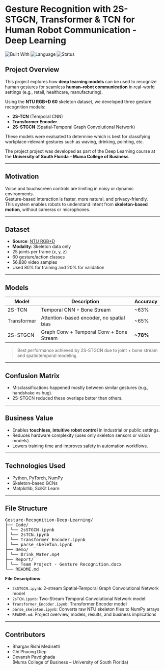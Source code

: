 # Gesture Recognition with 2S-STGCN, Transformer & TCN for Human Robot Communication - Deep Learning

![Built With](https://img.shields.io/badge/Built%20With-Python%20%7C%20PyTorch%20%7C%20Deep%20Learning-blue)
![Language](https://img.shields.io/badge/Language-Python-orange)
![Status](https://img.shields.io/badge/Status-Completed-brightgreen)


## Project Overview

This project explores how **deep learning models** can be used to recognize human gestures for seamless **human–robot communication** in real-world settings (e.g., retail, healthcare, manufacturing).

Using the **NTU RGB+D 60** skeleton dataset, we developed three gesture recognition models:
- **2S-TCN** (Temporal CNN)
- **Transformer Encoder**
- **2S-STGCN** (Spatial-Temporal Graph Convolutional Network)

These models were evaluated to determine which is best for classifying workplace-relevant gestures such as waving, drinking, pointing, etc.

The project project was developed as part of the Deep Learning course at the **University of South Florida – Muma College of Business**.

---

## Motivation

Voice and touchscreen controls are limiting in noisy or dynamic environments.  
Gesture-based interaction is faster, more natural, and privacy-friendly.  
This system enables robots to understand intent from **skeleton-based motion**, without cameras or microphones.

---

## Dataset

- **Source**: [NTU RGB+D](https://rose1.ntu.edu.sg/dataset/actionRecognition/)
- **Modality**: Skeleton data only
- 25 joints per frame (x, y, z)
- 60 gesture/action classes
- 56,880 video samples
- Used 80% for training and 20% for validation

---

## Models

| Model        | Description                                      | Accuracy  |
|--------------|--------------------------------------------------|-----------|
| 2S-TCN       | Temporal CNN + Bone Stream                       | ~63%      |
| Transformer  | Attention-based encoder, no spatial bias         | ~65%      |
| 2S-STGCN     | Graph Conv + Temporal Conv + Bone Stream         | **~78%**  |

> Best performance achieved by 2S-STGCN due to joint + bone stream and spatiotemporal modeling.

---

## Confusion Matrix

- Misclassifications happened mostly between similar gestures (e.g., handshake vs hug).
- 2S-STGCN reduced these overlaps better than others.

---

## Business Value

- Enables **touchless, intuitive robot control** in industrial or public settings.
- Reduces hardware complexity (uses only skeleton sensors or vision models).
- Lowers training time and improves safety in automation workflows.

---

## Technologies Used

- Python, PyTorch, NumPy
- Skeleton-based GCNs
- Matplotlib, SciKit Learn

---

## File Structure
<pre>
Gesture-Recognition-Deep-Learning/
├── Code/
│ └── 2sSTGCN.ipynb
│ └── 2sTCN.ipynb
│ └── Transformer_Encoder.ipynb
│ └── parse_skeleton.ipynb
├── Demo/
│ └── Drink_Water.mp4
├── Report/
│ └── Team Project - Gesture Recognition.docx
└── README.md
</pre>
**File Descriptions**:
- `2sSTGCN.ipynb`: 2-stream Spatial-Temporal Graph Convolutional Network model
- `2sTCN.ipynb`: Two-Stream Temporal Convolutional Network model
- `Transformer_Encoder.ipynb`: Transformer Encoder model
- `parse_skeleton.ipynb`: Converts raw NTU skeleton files to NumPy arrays
- `README.md`: Project overview, models, results, and business implications
---

## Contributors

- Bhargav Rishi Medisetti  
- Chi Phuong Diep  
- Devansh Pavdighada  
(Muma College of Business – University of South Florida)

